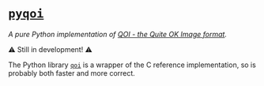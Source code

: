 # [`pyqoi`](https://github.com/Edward-Knight/pyqoi)

_A pure Python implementation of [QOI - the Quite OK Image format](https://qoiformat.org)._

⚠️ Still in development! ⚠️

The Python library [`qoi`](https://github.com/kodonnell/qoi)
is a wrapper of the C reference implementation,
so is probably both faster and more correct.
